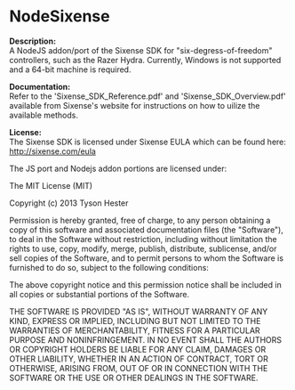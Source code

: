 NodeSixense
===========

**Description:**<br>
A NodeJS addon/port of the Sixense SDK for "six-degress-of-freedom" controllers, such as the Razer Hydra. Currently, Windows is not supported and a 64-bit machine is required.

**Documentation:**<br>
Refer to the 'Sixense_SDK_Reference.pdf' and 'Sixense_SDK_Overview.pdf' available from Sixense's website for instructions on how to uilize the available methods.

**License:**<br>
The Sixense SDK is licensed under Sixense EULA which can be found here: http://sixense.com/eula

The JS port and Nodejs addon portions are licensed under:

The MIT License (MIT)

Copyright (c) 2013 Tyson Hester

Permission is hereby granted, free of charge, to any person obtaining a copy
of this software and associated documentation files (the "Software"), to deal
in the Software without restriction, including without limitation the rights
to use, copy, modify, merge, publish, distribute, sublicense, and/or sell
copies of the Software, and to permit persons to whom the Software is
furnished to do so, subject to the following conditions:

The above copyright notice and this permission notice shall be included in
all copies or substantial portions of the Software.

THE SOFTWARE IS PROVIDED "AS IS", WITHOUT WARRANTY OF ANY KIND, EXPRESS OR
IMPLIED, INCLUDING BUT NOT LIMITED TO THE WARRANTIES OF MERCHANTABILITY,
FITNESS FOR A PARTICULAR PURPOSE AND NONINFRINGEMENT. IN NO EVENT SHALL THE
AUTHORS OR COPYRIGHT HOLDERS BE LIABLE FOR ANY CLAIM, DAMAGES OR OTHER
LIABILITY, WHETHER IN AN ACTION OF CONTRACT, TORT OR OTHERWISE, ARISING FROM,
OUT OF OR IN CONNECTION WITH THE SOFTWARE OR THE USE OR OTHER DEALINGS IN
THE SOFTWARE.
